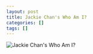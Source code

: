```yaml
---
layout: post
title: Jackie Chan's Who Am I?
categories: []
tags: []
---
```

![Jackie Chan's Who Am I?](https://m.media-amazon.com/images/M/MV5BMjY1MzkxZWMtZTdlZC00OGYzLWE5MDktMzc0YjViNDg0MjEzXkEyXkFqcGdeQXVyNDQ2MTMzODA@._V1.jpg)
